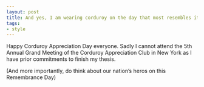 ```yaml
---
layout: post
title: And yes, I am wearing corduroy on the day that most resembles it
tags:
- style
---
```

Happy Corduroy Appreciation Day everyone. Sadly I cannot attend the 5th Annual Grand Meeting of the Corduroy Appreciation Club in New York as I have prior commitments to finish my thesis.

(And more importantly, do think about our nation’s heros on this Remembrance Day)
